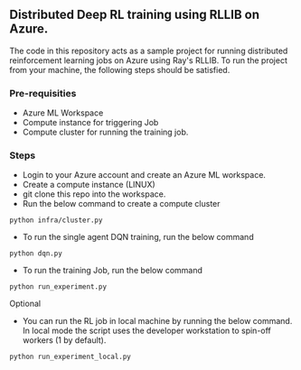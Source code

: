 ## Distributed Deep RL training using RLLIB on Azure. 

The code in this repository acts as a sample project for running distributed reinforcement learning jobs on Azure using Ray's RLLIB.
To run the project from your machine, the following steps should be satisfied. 

### Pre-requisities
- Azure ML Workspace 
- Compute instance for triggering Job
- Compute cluster for running the training job.


### Steps
- Login to your Azure account and create an Azure ML workspace. 
- Create a compute instance (LINUX)
- git clone this repo into the workspace.
- Run the below command to create a compute cluster
```
python infra/cluster.py
```
- To run the single agent DQN training, run the below command
```
python dqn.py
``` 
- To run the training Job, run the below command
```
python run_experiment.py
```

Optional
- You can run the RL job in local machine by running the below command. In local mode the script uses the developer workstation to spin-off workers (1 by default).
```
python run_experiment_local.py
```
